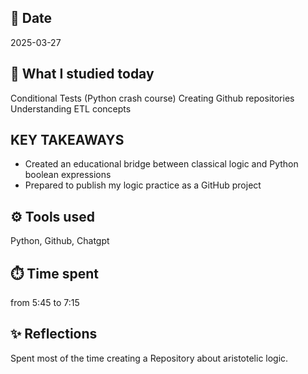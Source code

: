 ## 📅 Date
2025-03-27

## 📘 What I studied today

Conditional Tests (Python crash course)
Creating Github repositories
Understanding ETL concepts

## KEY TAKEAWAYS

- Created an educational bridge between classical logic and Python boolean expressions
-  Prepared to publish my logic practice as a GitHub project

## ⚙️ Tools used

Python, Github, Chatgpt

## ⏱️ Time spent
from 5:45 to 7:15

## ✨ Reflections

Spent most of the time creating a Repository about aristotelic logic.